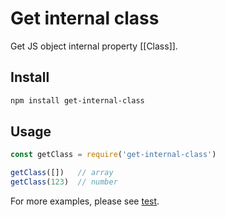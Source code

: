 # Get internal class

Get JS object internal property [[Class]].

## Install

```bash
npm install get-internal-class
```

## Usage

```js
const getClass = require('get-internal-class')

getClass([])   // array
getClass(123)  // number
```

For more examples, please see [test](./test/index.test.js).
